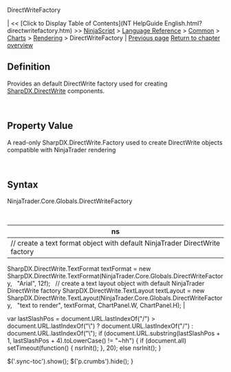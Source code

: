 ﻿










 


DirectWriteFactory







| &lt;&lt; [Click to Display Table of Contents](NT HelpGuide English.html?directwritefactory.htm) &gt;&gt;
 [NinjaScript](ninjascript.htm) &gt; [Language Reference](language_reference_wip.htm) &gt; [Common](common.htm) &gt; [Charts](chart.htm) &gt; [Rendering](rendering.htm) &gt;
DirectWriteFactory | [Previous page](d2dfactory.htm)
[Return to chapter overview](rendering.htm)










Definition
----------


Provides an default DirectWrite factory used for creating [SharpDX.DirectWrite](sharpdx_directwrite.htm) components.


 


Property Value
--------------


A read-only SharpDX.DirectWrite.Factory used to create DirectWrite objects compatible with NinjaTrader rendering


 


Syntax
------


NinjaTrader.Core.Globals.DirectWriteFactory


 




| ns |
| --- |
| // create a text format object with default NinjaTrader DirectWrite factory
SharpDX.DirectWrite.TextFormat textFormat = new SharpDX.DirectWrite.TextFormat(NinjaTrader.Core.Globals.DirectWriteFactory, 
   "Arial", 12f);
 
// create a text layout object with default NinjaTrader DirectWrite factory
SharpDX.DirectWrite.TextLayout textLayout = new SharpDX.DirectWrite.TextLayout(NinjaTrader.Core.Globals.DirectWriteFactory, 
   "text to render", textFormat, ChartPanel.W, ChartPanel.H); |






 
 var lastSlashPos = document.URL.lastIndexOf("/") &gt; document.URL.lastIndexOf("\\") ? document.URL.lastIndexOf("/") : document.URL.lastIndexOf("\\");
 if (document.URL.substring(lastSlashPos + 1, lastSlashPos + 4).toLowerCase() != "~hh") {
 if (document.all) setTimeout(function() {
 nsrInit();
 }, 20);
 else nsrInit();
 }
 
 
 $('.sync-toc').show();
 $('p.crumbs').hide();
 }
 
 
 



